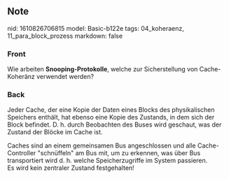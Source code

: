 ## Note
nid: 1610826706815
model: Basic-b122e
tags: 04_koheraenz, 11_para_block_prozess
markdown: false

### Front
Wie arbeiten <b>Snooping-Protokolle</b>, welche zur Sicherstellung von Cache-Koheränz verwendet werden?

### Back
Jeder Cache, der eine Kopie der Daten eines Blocks des physikalischen Speichers enthält, hat ebenso eine Kopie des Zustands, in dem sich der Block befindet. D. h. durch Beobachten des Buses wird geschaut, was der Zustand der Blöcke im Cache ist.<div>
</div><div>Caches sind an einem gemeinsamen Bus angeschlossen und alle Cache-Controller "schnüffeln" am Bus mit, um zu erkennen, was über Bus transportiert wird d. h. welche Speicherzugriffe im System passieren. </div><div>
</div><div>Es wird kein zentraler Zustand festgehalten!</div>
